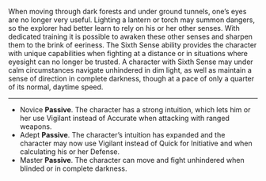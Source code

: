 When moving through dark forests and under ground tunnels, one’s eyes are no longer very useful. Lighting a lantern or torch may summon dangers, so the explorer had better learn to rely on his or her other senses. With dedicated training it is possible to awaken these other senses and sharpen them to the brink of eeriness. The Sixth Sense ability provides the character with unique capabilities when fighting at a distance or in situations where eyesight can no longer be trusted. A character with Sixth Sense may under calm circumstances navigate unhindered in dim light, as well as maintain a sense of direction in complete darkness, though at a pace of only a quarter of its normal, daytime speed.

---
- Novice **Passive**. The character has a strong intuition, which lets him or her use Vigilant instead of Accurate when attacking with ranged weapons.
- Adept **Passive**. The character’s intuition has expanded and the character may now use Vigilant instead of Quick for Initiative and when calculating his or her Defense.
- Master **Passive**. The character can move and fight unhindered when blinded or in complete darkness.